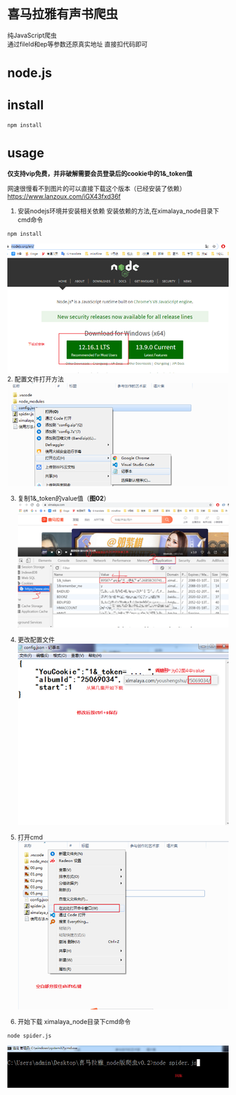 # 喜马拉雅有声书爬虫
纯JavaScript爬虫  
通过fileId和ep等参数还原真实地址
直接扣代码即可

# node.js

# install
`
npm install
`

# usage
**仅支持vip免费，并非破解需要会员登录后的cookie中的1&_token值**

网速很慢看不到图片的可以直接下载这个版本（已经安装了依赖） https://www.lanzoux.com/iGX43fxd36f

1. 安装nodejs环境并安装相关依赖
安装依赖的方法,在ximalaya_node目录下cmd命令
```cmd
npm install
```

![图片未加载](../ximalaya_node/usage/00.png)
2. 配置文件打开方法  
   ![图片未加载](../ximalaya_node/usage/01.png)

3. 复制1&_token的value值（**图02**） 
   ![图片未加载](../ximalaya_node/usage/02.png)

4. 更改配置文件  
   ![图片未加载](../ximalaya_node/usage/03.png)

5. 打开cmd  
   ![图片未加载](../ximalaya_node/usage/04.png)

6. 开始下载
   ximalaya_node目录下cmd命令

```cmd
node spider.js
```
 ![图片未加载](../ximalaya_node/usage/05.png)



